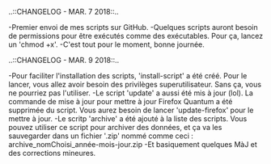..::CHANGELOG - MAR. 7 2018::..

-Premier envoi de mes scripts sur GitHub.
-Quelques scripts auront besoin de permissions pour être exécutés comme des exécutables. Pour ça, lancez un 'chmod +x'.
-C'est tout pour le moment, bonne journée.


..::CHANGELOG - MAR. 9 2018::..

-Pour faciliter l'installation des scripts, 'install-script' a été créé. Pour le lancer, vous allez avoir besoin des privilèges superutilisateur. Sans ça, vous ne pourriez pas l'utiliser.
-Le script 'update' a aussi été mis à jour (lol). La commande de mise à jour pour mettre à jour Firefox Quantum a été supprimée du script. Vous aurez besoin de lancer 'update-firefox' pour le mettre à jour.
-Le scritp 'archive' a été ajouté à la liste des scripts. Vous pouvez utiliser ce script pour archiver des données, et ça va les sauvegarder dans un fichier '.zip' nommé comme ceci : archive_nomChoisi_année-mois-jour.zip
-Et basiquement quelques MàJ et des corrections mineures.
